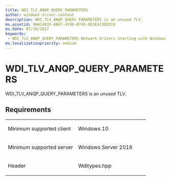 ```yaml
---
title: WDI_TLV_ANQP_QUERY_PARAMETERS
author: windows-driver-content
description: WDI_TLV_ANQP_QUERY_PARAMETERS is an unused TLV.
ms.assetid: 9A6C4033-ABE7-439D-B745-0E1E413D9318
ms.date: 07/18/2017
keywords:
 - WDI_TLV_ANQP_QUERY_PARAMETERS Network Drivers Starting with Windows Vista
ms.localizationpriority: medium
---
```


# WDI\_TLV\_ANQP\_QUERY\_PARAMETERS


WDI\_TLV\_ANQP\_QUERY\_PARAMETERS is an unused TLV.

Requirements
------------

<table>
<colgroup>
<col width="50%" />
<col width="50%" />
</colgroup>
<tbody>
<tr class="odd">
<td><p>Minimum supported client</p></td>
<td><p>Windows 10</p></td>
</tr>
<tr class="even">
<td><p>Minimum supported server</p></td>
<td><p>Windows Server 2016</p></td>
</tr>
<tr class="odd">
<td><p>Header</p></td>
<td>Wditypes.hpp</td>
</tr>
</tbody>
</table>

 

 





